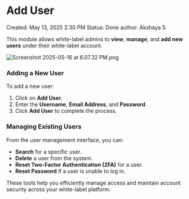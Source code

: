 # Add User

Created: May 13, 2025 2:30 PM
Status: Done
author: Akshaya S

This module allows white-label admins to **view**, **manage**, and **add new users** under their white-label account.

![Screenshot 2025-05-16 at 6.07.32 PM.png](/img/Screenshot_2025-05-16_at_6.07.32_PM.png)

### **Adding a New User**

To add a new user:

1. Click on **Add User**.
2. Enter the **Username**, **Email Address**, and **Password**.
3. Click **Add User** to complete the process.

### **Managing Existing Users**

From the user management interface, you can:

- **Search** for a specific user.
- **Delete** a user from the system.
- **Reset Two-Factor Authentication (2FA)** for a user.
- **Reset Password** if a user is unable to log in.

These tools help you efficiently manage access and maintain account security across your white-label platform.